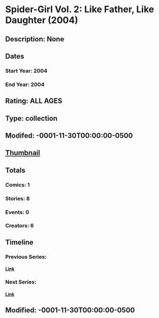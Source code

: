 # Spider-Girl Vol. 2: Like Father, Like Daughter (2004)
## Description: None
## Dates
### Start Year: 2004
### End Year: 2004
## Rating: ALL AGES
## Type: collection
## Modifed: -0001-11-30T00:00:00-0500
## [Thumbnail](http://i.annihil.us/u/prod/marvel/i/mg/a/10/4bb3b9847f7c7.jpg)
## Totals
### Comics: 1
### Stories: 8
### Events: 0
### Creators: 6
## Timeline
### Previous Series: 
#### [Link]()
### Next Series: 
#### [Link]()
## Modified: -0001-11-30T00:00:00-0500